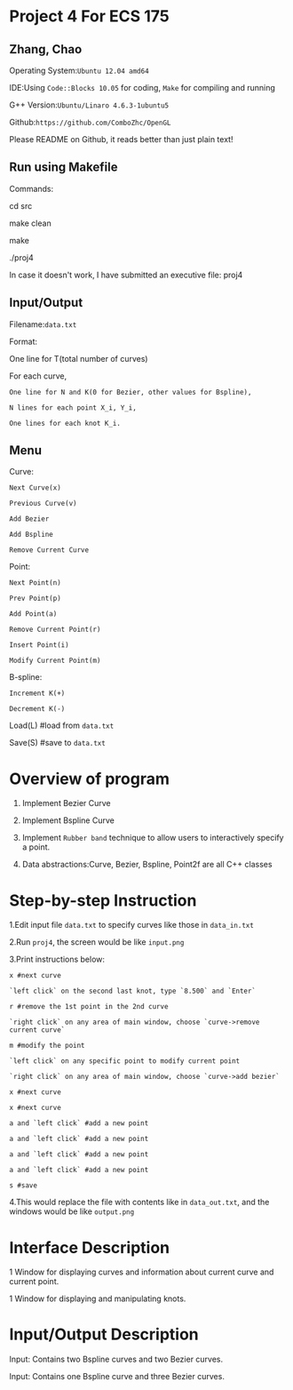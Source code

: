 Project 4 For ECS 175
=====================
Zhang, Chao
-----------
Operating System:`Ubuntu 12.04 amd64`

IDE:Using `Code::Blocks 10.05` for coding, `Make` for compiling and running

G++ Version:`Ubuntu/Linaro 4.6.3-1ubuntu5`

Github:`https://github.com/ComboZhc/OpenGL`

Please README on Github, it reads better than just plain text!

Run using Makefile
------------------
Commands:

cd src

make clean

make

./proj4


In case it doesn't work, I have submitted an executive file: proj4

Input/Output
------------
Filename:`data.txt`

Format:

One line for T(total number of curves)

For each curve,
	
	One line for N and K(0 for Bezier, other values for Bspline),

	N lines for each point X_i, Y_i,

	One lines for each knot K_i.

Menu
----

Curve: 
	
	Next Curve(x)

	Previous Curve(v)
		
	Add Bezier
	
	Add Bspline
	
	Remove Current Curve

Point:

	Next Point(n)

	Prev Point(p)

	Add Point(a)

	Remove Current Point(r)

	Insert Point(i)

	Modify Current Point(m)

B-spline:

	Increment K(+)

	Decrement K(-)

Load(L) #load from `data.txt` 

Save(S) #save to `data.txt`

Overview of program
===================
1. Implement Bezier Curve

2. Implement Bspline Curve

3. Implement `Rubber band` technique to allow users to interactively specify a point.

4. Data abstractions:Curve, Bezier, Bspline, Point2f are all C++ classes

Step-by-step Instruction
========================
1.Edit input file `data.txt` to specify curves like those in `data_in.txt`

2.Run `proj4`, the screen would be like `input.png`

3.Print instructions below:

	x #next curve

	`left click` on the second last knot, type `8.500` and `Enter`

	r #remove the 1st point in the 2nd curve

	`right click` on any area of main window, choose `curve->remove current curve`

	m #modify the point

	`left click` on any specific point to modify current point

	`right click` on any area of main window, choose `curve->add bezier`

	x #next curve

	x #next curve

	a and `left click` #add a new point

	a and `left click` #add a new point

	a and `left click` #add a new point

	a and `left click` #add a new point

	s #save

4.This would replace the file with contents like in `data_out.txt`, and the windows would be like `output.png`

Interface Description
=====================
1 Window for displaying curves and information about current curve and current point.

1 Window for displaying and manipulating knots.

Input/Output Description
========================
Input: Contains two Bspline curves and two Bezier curves.

Input: Contains one Bspline curve and three Bezier curves.

